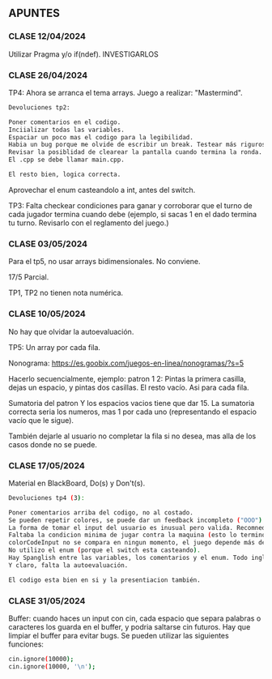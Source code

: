 ## APUNTES

### CLASE 12/04/2024

Utilizar Pragma y/o if(ndef).   INVESTIGARLOS

### CLASE 26/04/2024

TP4: Ahora se arranca el tema arrays. Juego a realizar: "Mastermind".

```bash
Devoluciones tp2:

Poner comentarios en el codigo.
Inciializar todas las variables.
Espaciar un poco mas el codigo para la legibilidad.
Habia un bug porque me olvide de escribir un break. Testear más rigurosamente.
Revisar la posiblidad de clearear la pantalla cuando termina la ronda.
El .cpp se debe llamar main.cpp.

El resto bien, logica correcta.
```

Aprovechar el enum casteandolo a int, antes del switch.

TP3: Falta checkear condiciones para ganar y corroborar que el turno de cada jugador termina cuando debe (ejemplo, si sacas 1 en el dado termina tu turno. Revisarlo con el reglamento del juego.)

### CLASE 03/05/2024

Para el tp5, no usar arrays bidimensionales. No conviene.

17/5 Parcial.

TP1, TP2 no tienen nota numérica.

### CLASE 10/05/2024

No hay que olvidar la autoevaluación.

TP5: Un array por cada fila.

Nonograma: https://es.goobix.com/juegos-en-linea/nonogramas/?s=5

Hacerlo secuencialmente, ejemplo: patron 1 2: Pintas la primera casilla, dejas un espacio, y pintas dos casillas. El resto vacío. Asi para cada fila.

Sumatoria del patron Y los espacios vacios tiene que dar 15. La sumatoria correcta seria los numeros, mas 1 por cada uno (representando el espacio vacío que le sigue).

También dejarle al usuario no completar la fila si no desea, mas alla de los casos donde no se puede.

### CLASE 17/05/2024

Material en BlackBoard, Do(s) y Don't(s).

```bash
Devoluciones tp4 (3):

Poner comentarios arriba del codigo, no al costado.
Se pueden repetir colores, se puede dar un feedback incompleto ("OOO") o un feedback incorrecto ("a") y el juego sigue. Tambien se puede ingresar cualquier numero, no solo un numero de cuatro digitos para el codigo de colores.
La forma de tomar el input del usuario es inusual pero valida. Recomnedado: step by step, numero por numero.
Faltaba la condicion minima de jugar contra la maquina (esto lo termino desaprobando).
colorCodeInput no se compara en ningun momento, el juego depende más de lo que debería de los jugadores.
No utilizo el enum (porque el switch esta casteando).
Hay Spanglish entre las variables, los comentarios y el enum. Todo inglés la próxima. Por ejemplo, limArray seria arrayLimit.
Y claro, falta la autoevaluación.

El codigo esta bien en si y la presentiacion también.
```

### CLASE 31/05/2024

Buffer: cuando haces un input con cin, cada espacio que separa palabras o caracteres los guarda en el buffer, y podria saltarse cin futuros. Hay que limpiar el buffer para evitar bugs. Se pueden utilizar las siguientes funciones:

```bash
cin.ignore(10000);
cin.ignore(10000, '\n');
```
